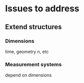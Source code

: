 # Issues to address

## Extend structures 

### Dimensions

time, geometry n, etc

### Measurement systems

depend on dimensions

